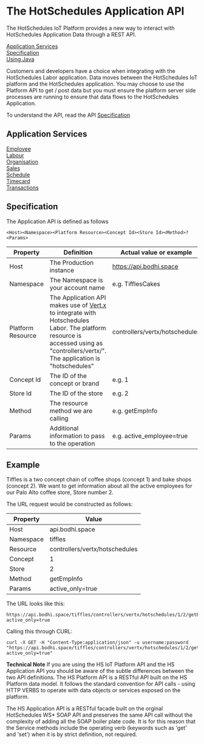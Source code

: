 # The HotSchedules Application API

The HotSchedules IoT Platform provides a new way to interact with HotSchedules Application Data through a REST API.  

[Application Services](https://github.com/hotschedules/workshops/blob/master/Application/hs_api.md#application-services)   
[Specification](https://github.com/hotschedules/workshops/blob/master/Application/hs_api.md#specification)   
[Using Java](https://github.com/hotschedules/workshops/blob/master/Application/hs_using_java.md)   

Customers and developers have a choice when integrating with the HotSchedules Labor application. Data moves between the HotSchedules IoT platform and the HotSchedules application. You may choose to use the Platform API to get / post data but you must ensure the platform server side processes are running to ensure that data flows to the HotSchedules Application.

To understand the API, read the API [Specification](https://github.com/hotschedules/workshops/blob/master/Application/hs_api.md#specification)

## Application Services

[Employee](https://github.com/hotschedules/workshops/blob/master/Application/hs_employee.md)  
[Labour](https://github.com/hotschedules/workshops/blob/master/Application/hs_labour.md)  
[Organisation](https://github.com/hotschedules/workshops/blob/master/Application/hs_org.md)  
[Sales](https://github.com/hotschedules/workshops/blob/master/Application/hs_sales.md)  
[Schedule](https://github.com/hotschedules/workshops/blob/master/Application/hs_schedule.md)  
[Timecard](https://github.com/hotschedules/workshops/blob/master/Application/hs_timecard.md)  
[Transactions](https://github.com/hotschedules/workshops/blob/master/Application/hs_transactions.md)  



## Specification



The Application API is defined as follows


````
<Host><Namespace><Platform Resource><Concept Id><Store Id><Method>?<Params>
````

Property | Definition | Actual value or example
------------ | ------------- | ------------
Host | The Production instance  | <https://api.bodhi.space>
Namespace | The Namespace is your account name | e.g. TifflesCakes | 
Platform Resource |  The Application API makes use of [Vert.x](http://vertx.io/) to integrate with Hotschedules Labor. The platform resource is accessed using as "controllers/vertx/". The application is "hotschedules" |   controllers/vertx/hotschedules
Concept Id | The ID of the concept or brand | e.g. 1
Store Id | The ID of the store | e.g. 2
Method | The resource method we are calling | e.g. getEmpInfo
Params | Additional information to pass to the operation | e.g. active_employee=true

 

## Example

Tiffles is a two concept chain of coffee shops (concept 1) and bake shops (concept 2). We want to get information about all the active employees for our Palo Alto coffee store, Store number 2. 

The URL request would be constructed as follows:  

Property | Value 
------------ | -------------  
Host | api.bodhi.space 
Namespace |  tiffles  
Resource | controllers/vertx/hotschedules  
Concept |  1 
Store | 2  
Method | getEmpInfo  
Params | active_only=true  

The URL looks like this:

````
https://api.bodhi.space/tiffles/controllers/vertx/hotschedules/1/2/getEmpInfo?active_only=true
````

Calling this through CURL:

````
curl -X GET -H "Content-Type:application/json" -u username:password 
"https://api.bodhi.space/tiffles/controllers/vertx/hotschedules/1/2/getEmpInfo?active_only=true"
````



**Technical Note**
If you are using the HS IoT Platform API and the HS Application API you should be aware of the subtle differences between the two API definitions. The HS Platform API is a RESTful API built  on the HS Platform data model. It follows the standard convention for API calls - using HTTP VERBS to operate with data objects or services exposed on the platform.

The HS Application API is a RESTful facade built on the orginal HotSchedules WS* SOAP API and preserves the same API call without the complexity of adding all the SOAP boiler plate code. It is for this reason that the Service methods include the operating verb (keywords such as 'get' and 'set') when it is by strict definition, not required.


